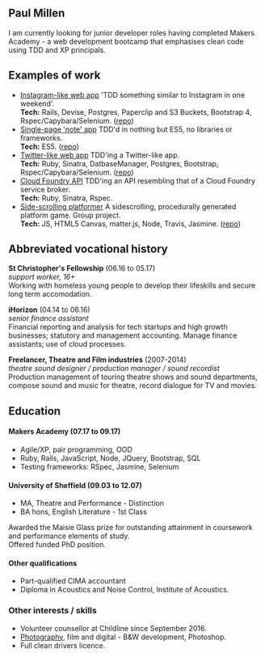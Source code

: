 ## Paul Millen

I am currently looking for junior developer roles having completed Makers Academy - a web development bootcamp that emphasises clean code using TDD and XP principals.

## Examples of work

- [Instagram-like web app](https://fstop-pm.herokuapp.com/) 'TDD something similar to Instagram in one weekend'.  
**Tech:** Rails, Devise, Postgres, Paperclip and S3 Buckets, Bootstrap 4, Rspec/Capybara/Selenium. ([repo](https://github.com/paulmillen/instagram-challenge))
- [Single-page 'note' app](https://notes-pm.herokuapp.com/) TDD'd in nothing but ES5, no libraries or frameworks.  
**Tech:** ES5. ([repo](https://github.com/paulmillen/note_app))
- [Twitter-like web app](https://chitter-challenge-pwm.herokuapp.com/peeps) TDD'ing a Twitter-like app.  
**Tech:** Ruby, Sinatra, DatbaseManager, Postgres, Bootstrap, Rspec/Capybara/Selenium. ([repo](https://github.com/paulmillen/chitter-challenge))
- [Cloud Foundry API](https://github.com/paulmillen/cloud_foundry_api) TDD'ing an API resembling that of a Cloud Foundry service broker.  
**Tech:** Ruby, Sinatra, Rspec.
- [Side-scrolling platformer](http://www.catastrophe.wtf/) A sidescrolling, procedurally generated platform game.  Group project.  
**Tech:** JS, HTML5 Canvas, matter.js, Node, Travis, Jasmine. ([repo](https://github.com/paulmillen/side-scroller))

## Abbreviated vocational history

**St Christopher's Fellowship** (06.16 to 05.17)    
*support worker, 16+*  
Working with homeless young people to develop their lifeskills and secure long term accomodation.

**iHorizon** (04.14 to 06.16)   
*senior finance assistant*  
Financial reporting and analysis for tech startups and high growth businesses; statutory and management accounting.  Manage finance assistants; use of cloud processes.

**Freelancer, Theatre and Film industries** (2007-2014)  
*theatre sound designer / production manager / sound recordist*  
Production management of touring theatre shows and sound departments, compose sound and music for theatre, record dialogue for TV and movies.

## Education

#### Makers Academy (07.17 to 09.17)

- Agile/XP, pair programming, OOD
- Ruby, Rails, JavaScript, Node, JQuery, Bootstrap, SQL
- Testing frameworks: RSpec, Jasmine, Selenium

#### University of Sheffield (09.03 to 12.07)

- MA, Theatre and Performance -
Distinction  
- BA hons, English Literature -  1st Class

Awarded the Maisie Glass prize for outstanding attainment in coursework and performance elements of study.  
Offered funded PhD position.

#### Other qualifications

- Part-qualified CIMA accountant
- Diploma in Acoustics and Noise Control, Institute of Acoustics.

### Other interests / skills

- Volunteer counsellor at Childline since September 2016.
- [Photography](https://www.flickr.com/photos/nmtm), film and digital - B&W development, Photoshop.
- Full clean drivers licence.
